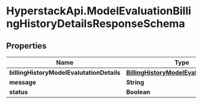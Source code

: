 # HyperstackApi.ModelEvaluationBillingHistoryDetailsResponseSchema

## Properties

Name | Type | Description | Notes
------------ | ------------- | ------------- | -------------
**billingHistoryModelEvalutationDetails** | [**BillingHistoryModelEvalutationDetails**](BillingHistoryModelEvalutationDetails.md) |  | [optional] 
**message** | **String** |  | [optional] 
**status** | **Boolean** |  | [optional] 


